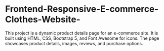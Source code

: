 # Frontend-Responsive-E-commerce-Clothes-Website-
This project is a dynamic product details page for an e-commerce site. It is built using HTML, CSS, Bootstrap 5, and Font Awesome for icons. The page showcases product details, images, reviews, and purchase options. 
